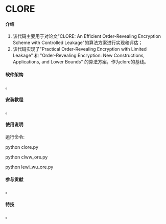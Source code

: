 # CLORE

#### 介绍
1. 该代码主要用于对论文"CLORE: An Efficient Order-Revealing Encryption Scheme with Controlled Leakage"的算法方案进行实现和评估；
2. 该代码实现了"Practical Order-Revealing Encryption with Limited Leakage" 和 "Order-Revealing Encryption: New Constructions, Applications, and Lower Bounds" 的算法方案，作为clore的基线。

#### 软件架构
。


#### 安装教程
。

#### 使用说明

运行命令: 

python clore.py

python clww_ore.py

python lewi_wu_ore.py

#### 参与贡献
。


#### 特技
。
